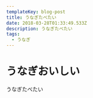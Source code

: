 ```yaml
---
templateKey: blog-post
title: うなぎたべたい
date: 2018-03-28T01:33:49.533Z
description: うなぎたべたい
tags:
  - うなぎ
---
```

# うなぎおいしい
うなぎたべたい
